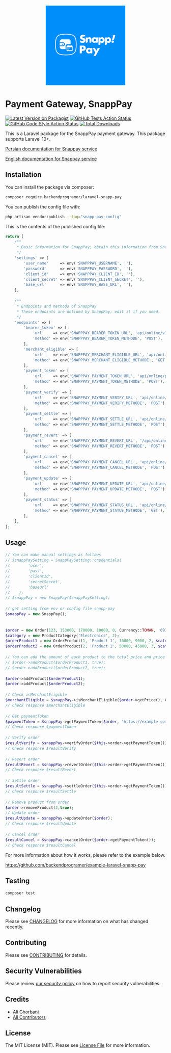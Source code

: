 <p align="center"><img width="250px" src="resources/images/snappPay.png" alt="SnappPay"></p>

# Payment Gateway, SnappPay

[![Latest Version on Packagist](https://img.shields.io/packagist/v/backendprogramer/laravel-snapp-pay.svg?style=flat-square)](https://packagist.org/packages/backendprogramer/laravel-snapp-pay)
[![GitHub Tests Action Status](https://img.shields.io/github/actions/workflow/status/backendprogramer/laravel-snapp-pay/run-tests.yml?branch=main&label=tests&style=flat-square)](https://github.com/backendprogramer/laravel-snapp-pay/actions?query=workflow%3Arun-tests+branch%3Amain)
[![GitHub Code Style Action Status](https://img.shields.io/github/actions/workflow/status/backendprogramer/laravel-snapp-pay/fix-php-code-style-issues.yml?branch=main&label=code%20style&style=flat-square)](https://github.com/backendprogramer/laravel-snapp-pay/actions?query=workflow%3A"Fix+PHP+code+style+issues"+branch%3Amain)
[![Total Downloads](https://img.shields.io/packagist/dt/backendprogramer/larvel-snapp-pay.svg?style=flat-square)](https://packagist.org/packages/backendprogramer/laravel-snapp-pay)

This is a Laravel package for the SnappPay payment gateway. This package supports Laravel 10+.

[Persian documentation for Snappay service](/resources/documents/SnappPay%20Rest%20API%20document-%20Installment%20service%20_Fa.pdf)

[English documentation for Snappay service](/resources/documents/SnappPay%20Rest%20API%20document-%20Installment%20service%20_Fa.pdf)

## Installation

You can install the package via composer:

```bash
composer require backendprogramer/laravel-snapp-pay
```

You can publish the config file with:

```bash
php artisan vendor:publish --tag="snapp-pay-config"
```

This is the contents of the published config file:

```php
return [
    /**
     * Basic information for SnappPay; obtain this information from SnappPay support.
     */
    'settings' => [
        'user_name'     => env('SNAPPPAY_USERNAME', ''),
        'password'      => env('SNAPPPAY_PASSWORD', ''),
        'client_id'     => env('SNAPPPAY_CLIENT_ID', ''),
        'client_secret' => env('SNAPPPAY_CLIENT_SECRET', ''),
        'base_url'      => env('SNAPPPAY_BASE_URL', ''),
    ],

    /**
     * Endpoints and methods of SnappPay
     * These endpoints are defined by SnappPay; edit it if you need.
     */
    'endpoints' => [
        'bearer_token' => [
            'url'    => env('SNAPPPAY_BEARER_TOKEN_URL', 'api/online/v1/oauth/token'),
            'method' => env('SNAPPPAY_BEARER_TOKEN_METHODE', 'POST'),
        ],
        'merchant_eligible' => [
            'url'    => env('SNAPPPAY_MERCHANT_ELIGIBLE_URL', 'api/online/offer/v1/eligible'),
            'method' => env('SNAPPPAY_MERCHANT_ELIGIBLE_METHODE', 'GET'),
        ],
        'payment_token' => [
            'url'    => env('SNAPPPAY_PAYMENT_TOKEN_URL', 'api/online/payment/v1/token'),
            'method' => env('SNAPPPAY_PAYMENT_TOKEN_METHODE', 'POST'),
        ],
        'payment_verify' => [
            'url'    => env('SNAPPPAY_PAYMENT_VERIFY_URL', 'api/online/payment/v1/verify'),
            'method' => env('SNAPPPAY_PAYMENT_VERIFY_METHODE', 'POST'),
        ],
        'payment_settle' => [
            'url'    => env('SNAPPPAY_PAYMENT_SETTLE_URL', 'api/online/payment/v1/settle'),
            'method' => env('SNAPPPAY_PAYMENT_SETTLE_METHODE', 'POST'),
        ],
        'payment_revert' => [
            'url'    => env('SNAPPPAY_PAYMENT_REVERT_URL', '/api/online/payment/v1/revert'),
            'method' => env('SNAPPPAY_PAYMENT_REVERT_METHODE', 'POST'),
        ],
        'payment_cancel' => [
            'url'    => env('SNAPPPAY_PAYMENT_CANCEL_URL', 'api/online/payment/v1/cancel'),
            'method' => env('SNAPPPAY_PAYMENT_CANCEL_METHODE', 'POST'),
        ],
        'payment_update' => [
            'url'    => env('SNAPPPAY_PAYMENT_UPDATE_URL', 'api/online/payment/v1/update'),
            'method' => env('SNAPPPAY_PAYMENT_UPDATE_METHODE', 'POST'),
        ],
        'payment_status' => [
            'url'    => env('SNAPPPAY_PAYMENT_STATUS_URL', 'api/online/payment/v1/status'),
            'method' => env('SNAPPPAY_PAYMENT_STATUS_METHODE', 'GET'),
        ],
    ],
];
```

## Usage

```php
// You can make manual settings as follows
// $snappPaySetting = SnappPaySetting::credentials(
//        'user',
//        'pass',
//        'clientId',
//        'secretSecret',
//        'baseUrl'
//    );
// $snappPay = new SnappPay($snappPaySetting);

// get setting from env or config file snapp-pay
$snappPay = new SnappPay();


$order = new Order(123, 153000, 170000, 10000, 0, Currency::TOMAN, '09121231111');
$category = new ProductCategory('Electronics', 2);
$orderProduct1 = new OrderProduct(1, 'Product 1', 10000, 9000, 2, $category);
$orderProduct2 = new OrderProduct(2, 'Product 2', 50000, 45000, 3, $category);

// You can add the amount of each product to the total price and price of the order as follows
// $order->addProduct($orderProduct1, true);
// $order->addProduct($orderProduct2, true);

$order->addProduct($orderProduct1);
$order->addProduct($orderProduct2);

// Check isMerchantEligible
$merchantEligible = $snappPay->isMerchantEligible($order->getPrice(), Currency::TOMAN);
// Check response $merchantEligible

// Get paymentToken
$paymentToken = $snappPay->getPaymentToken($order, 'https://example.com/payment/succsses/'.$order->getId(), now());
// Check response $paymentToken
    
// Verify order
$resultVerify = $snappPay->verifyOrder($this->order->getPaymentToken());
// Check response $resultVerify

// Revert order
$resultRevert = $snappPay->revertOrder($this->order->getPaymentToken());
// Check response $resultRevert

// Settle order
$resultSettle = $snappPay->settleOrder($this->order->getPaymentToken());
// Check response $resultSettle

// Remove product from order
$order->removeProduct(2,true);
// Update order
$resultUpdate = $snappPay->updateOrder($order);
// Check response $resultUpdate

// Cancel order
$resultCancel = $snappPay->cancelOrder($order->getPaymentToken());
// Check response $resultCancel
```
For more information about how it works, please refer to the example below.

https://github.com/backendprogramer/example-laravel-snapp-pay

## Testing

```bash
composer test
```

## Changelog

Please see [CHANGELOG](CHANGELOG.md) for more information on what has changed recently.

## Contributing

Please see [CONTRIBUTING](CONTRIBUTING.md) for details.

## Security Vulnerabilities

Please review [our security policy](../../security/policy) on how to report security vulnerabilities.

## Credits

- [Ali Ghorbani](https://github.com/backendprogramer)
- [All Contributors](../../contributors)

## License

The MIT License (MIT). Please see [License File](LICENSE.md) for more information.
